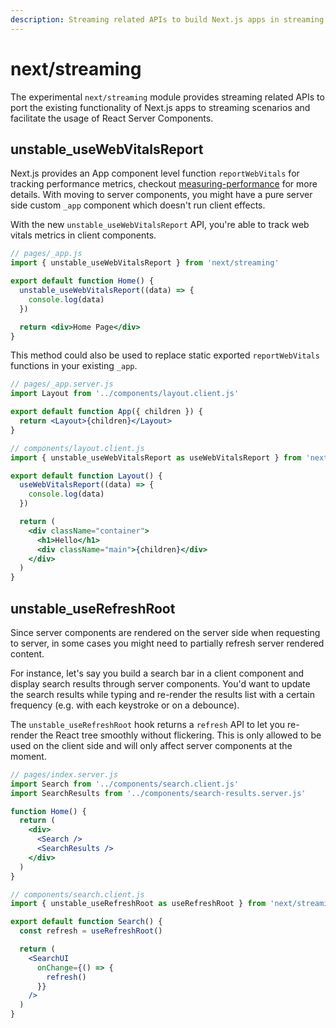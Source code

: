 ```yaml
---
description: Streaming related APIs to build Next.js apps in streaming SSR or with React Server Components.
---
```


# next/streaming

The experimental `next/streaming` module provides streaming related APIs to port the existing functionality of Next.js apps to streaming scenarios and facilitate the usage of React Server Components.

## unstable_useWebVitalsReport

Next.js provides an App component level function `reportWebVitals` for tracking performance metrics, checkout [measuring-performance](docs/advanced-features/measuring-performance) for more details. With moving to server components, you might have a pure server side custom `_app` component which doesn't run client effects.

With the new `unstable_useWebVitalsReport` API, you're able to track web vitals metrics in client components.

```jsx
// pages/_app.js
import { unstable_useWebVitalsReport } from 'next/streaming'

export default function Home() {
  unstable_useWebVitalsReport((data) => {
    console.log(data)
  })

  return <div>Home Page</div>
}
```

This method could also be used to replace static exported `reportWebVitals` functions in your existing `_app`.

```jsx
// pages/_app.server.js
import Layout from '../components/layout.client.js'

export default function App({ children }) {
  return <Layout>{children}</Layout>
}
```

```jsx
// components/layout.client.js
import { unstable_useWebVitalsReport as useWebVitalsReport } from 'next/streaming'

export default function Layout() {
  useWebVitalsReport((data) => {
    console.log(data)
  })

  return (
    <div className="container">
      <h1>Hello</h1>
      <div className="main">{children}</div>
    </div>
  )
}
```

## unstable_useRefreshRoot

Since server components are rendered on the server side when requesting to server, in some cases you might need to partially refresh server rendered content.

For instance, let's say you build a search bar in a client component and display search results through server components. You'd want to update the search results while typing and re-render the results list with a certain frequency (e.g. with each keystroke or on a debounce).

The `unstable_useRefreshRoot` hook returns a `refresh` API to let you re-render the React tree smoothly without flickering. This is only allowed to be used on the client side and will only affect server components at the moment.

```jsx
// pages/index.server.js
import Search from '../components/search.client.js'
import SearchResults from '../components/search-results.server.js'

function Home() {
  return (
    <div>
      <Search />
      <SearchResults />
    </div>
  )
}
```

```jsx
// components/search.client.js
import { unstable_useRefreshRoot as useRefreshRoot } from 'next/streaming'

export default function Search() {
  const refresh = useRefreshRoot()

  return (
    <SearchUI
      onChange={() => {
        refresh()
      }}
    />
  )
}
```
